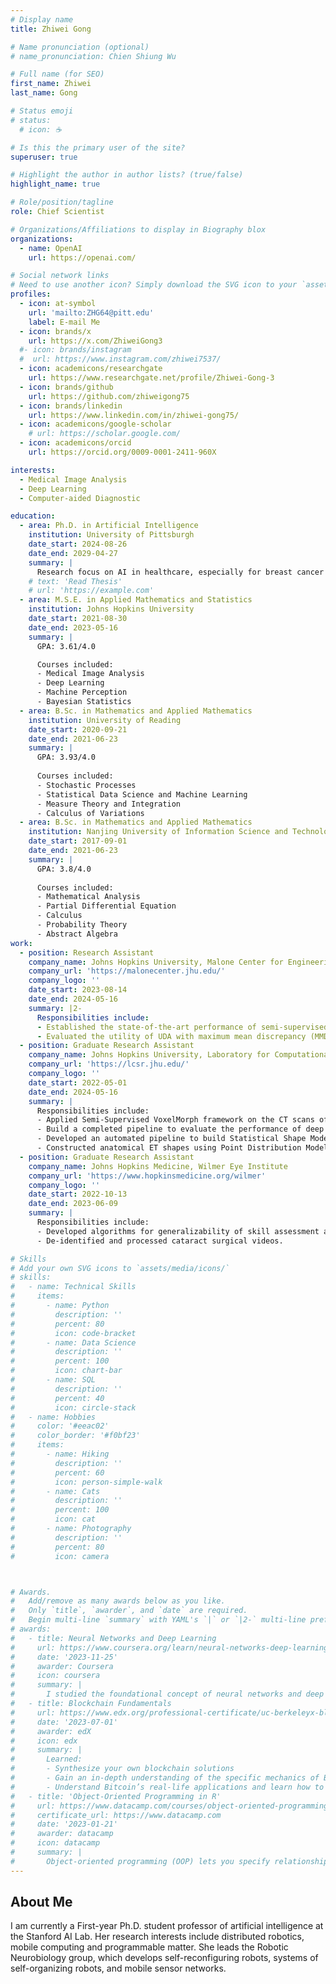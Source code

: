 ```yaml
---
# Display name
title: Zhiwei Gong

# Name pronunciation (optional)
# name_pronunciation: Chien Shiung Wu

# Full name (for SEO)
first_name: Zhiwei
last_name: Gong

# Status emoji
# status:
  # icon: ☕️

# Is this the primary user of the site?
superuser: true

# Highlight the author in author lists? (true/false)
highlight_name: true

# Role/position/tagline
role: Chief Scientist

# Organizations/Affiliations to display in Biography blox
organizations:
  - name: OpenAI
    url: https://openai.com/

# Social network links
# Need to use another icon? Simply download the SVG icon to your `assets/media/icons/` folder.
profiles:
  - icon: at-symbol
    url: 'mailto:ZHG64@pitt.edu'
    label: E-mail Me
  - icon: brands/x
    url: https://x.com/ZhiweiGong3
  #- icon: brands/instagram
  #  url: https://www.instagram.com/zhiwei7537/
  - icon: academicons/researchgate
    url: https://www.researchgate.net/profile/Zhiwei-Gong-3
  - icon: brands/github
    url: https://github.com/zhiweigong75
  - icon: brands/linkedin
    url: https://www.linkedin.com/in/zhiwei-gong75/
  - icon: academicons/google-scholar
    # url: https://scholar.google.com/
  - icon: academicons/orcid
    url: https://orcid.org/0009-0001-2411-960X

interests:
  - Medical Image Analysis
  - Deep Learning
  - Computer-aided Diagnostic

education:
  - area: Ph.D. in Artificial Intelligence
    institution: University of Pittsburgh
    date_start: 2024-08-26
    date_end: 2029-04-27
    summary: |
      Research focus on AI in healthcare, especially for breast cancer diagnostic. Supervised by [Prof. Shandong Wu](https://www.aimi.pitt.edu/people/shandong-wu-phd). 
    # text: 'Read Thesis'
    # url: 'https://example.com'
  - area: M.S.E. in Applied Mathematics and Statistics
    institution: Johns Hopkins University
    date_start: 2021-08-30
    date_end: 2023-05-16
    summary: |
      GPA: 3.61/4.0

      Courses included:
      - Medical Image Analysis
      - Deep Learning
      - Machine Perception
      - Bayesian Statistics
  - area: B.Sc. in Mathematics and Applied Mathematics
    institution: University of Reading
    date_start: 2020-09-21
    date_end: 2021-06-23
    summary: |
      GPA: 3.93/4.0
      
      Courses included:
      - Stochastic Processes
      - Statistical Data Science and Machine Learning
      - Measure Theory and Integration
      - Calculus of Variations
  - area: B.Sc. in Mathematics and Applied Mathematics
    institution: Nanjing University of Information Science and Technology
    date_start: 2017-09-01
    date_end: 2021-06-23
    summary: |
      GPA: 3.8/4.0
      
      Courses included:
      - Mathematical Analysis
      - Partial Differential Equation
      - Calculus
      - Probability Theory
      - Abstract Algebra
work:
  - position: Research Assistant
    company_name: Johns Hopkins University, Malone Center for Engineering in Healthcare
    company_url: 'https://malonecenter.jhu.edu/'
    company_logo: ''
    date_start: 2023-08-14
    date_end: 2024-05-16
    summary: |2-
      Responsibilities include:
      - Established the state-of-the-art performance of semi-supervised domain adaptation (SSDA) and unsupervised domain adaptation (UDA) methods for generalizability of algorithms for video-based assessment (VBA) of intraoperative skill in a critical step in cataract surgery.
      - Evaluated the utility of UDA with maximum mean discrepancy (MMD) for prediction tasks that use temporal models.
  - position: Graduate Research Assistant
    company_name: Johns Hopkins University, Laboratory for Computational Sensing + Robotics (LCSR)
    company_url: 'https://lcsr.jhu.edu/'
    company_logo: ''
    date_start: 2022-05-01
    date_end: 2024-05-16
    summary: |
      Responsibilities include:
      - Applied Semi-Supervised VoxelMorph framework on the CT scans of ET to do automated registration and segmentation.
      - Build a completed pipeline to evaluate the performance of deep learning models from the clinical views.
      - Developed an automated pipeline to build Statistical Shape Models (SSMs) from a pool of CT scans of patients to facilitate quantitative analysis and visual exploration of anatomical variations of eustachian tube (ET).
      - Constructed anatomical ET shapes using Point Distribution Model, and captured principal modes of shape variability by Principal Component Analysis (PCA).
  - position: Graduate Research Assistant
    company_name: Johns Hopkins Medicine, Wilmer Eye Institute
    company_url: 'https://www.hopkinsmedicine.org/wilmer'
    company_logo: ''
    date_start: 2022-10-13
    date_end: 2023-06-09
    summary: |
      Responsibilities include:
      - Developed algorithms for generalizability of skill assessment algorithms on cataract surgery study.
      - De-identified and processed cataract surgical videos.

# Skills
# Add your own SVG icons to `assets/media/icons/`
# skills:
#   - name: Technical Skills
#     items:
#       - name: Python
#         description: ''
#         percent: 80
#         icon: code-bracket
#       - name: Data Science
#         description: ''
#         percent: 100
#         icon: chart-bar
#       - name: SQL
#         description: ''
#         percent: 40
#         icon: circle-stack
#   - name: Hobbies
#     color: '#eeac02'
#     color_border: '#f0bf23'
#     items:
#       - name: Hiking
#         description: ''
#         percent: 60
#         icon: person-simple-walk
#       - name: Cats
#         description: ''
#         percent: 100
#         icon: cat
#       - name: Photography
#         description: ''
#         percent: 80
#         icon: camera



# Awards.
#   Add/remove as many awards below as you like.
#   Only `title`, `awarder`, and `date` are required.
#   Begin multi-line `summary` with YAML's `|` or `|2-` multi-line prefix and indent 2 spaces below.
# awards:
#   - title: Neural Networks and Deep Learning
#     url: https://www.coursera.org/learn/neural-networks-deep-learning
#     date: '2023-11-25'
#     awarder: Coursera
#     icon: coursera
#     summary: |
#       I studied the foundational concept of neural networks and deep learning. By the end, I was familiar with the significant technological trends driving the rise of deep learning; build, train, and apply fully connected deep neural networks; implement efficient (vectorized) neural networks; identify key parameters in a neural network’s architecture; and apply deep learning to your own applications.
#   - title: Blockchain Fundamentals
#     url: https://www.edx.org/professional-certificate/uc-berkeleyx-blockchain-fundamentals
#     date: '2023-07-01'
#     awarder: edX
#     icon: edx
#     summary: |
#       Learned:
#       - Synthesize your own blockchain solutions
#       - Gain an in-depth understanding of the specific mechanics of Bitcoin
#       - Understand Bitcoin’s real-life applications and learn how to attack and destroy Bitcoin, Ethereum, smart contracts and Dapps, and alternatives to Bitcoin’s Proof-of-Work consensus algorithm
#   - title: 'Object-Oriented Programming in R'
#     url: https://www.datacamp.com/courses/object-oriented-programming-with-s3-and-r6-in-r
#     certificate_url: https://www.datacamp.com
#     date: '2023-01-21'
#     awarder: datacamp
#     icon: datacamp
#     summary: |
#       Object-oriented programming (OOP) lets you specify relationships between functions and the objects that they can act on, helping you manage complexity in your code. This is an intermediate level course, providing an introduction to OOP, using the S3 and R6 systems. S3 is a great day-to-day R programming tool that simplifies some of the functions that you write. R6 is especially useful for industry-specific analyses, working with web APIs, and building GUIs.
---
```


## About Me

I am currently a First-year Ph.D. student professor of artificial intelligence at the Stanford AI Lab. Her research interests include distributed robotics, mobile computing and programmable matter. She leads the Robotic Neurobiology group, which develops self-reconfiguring robots, systems of self-organizing robots, and mobile sensor networks.
